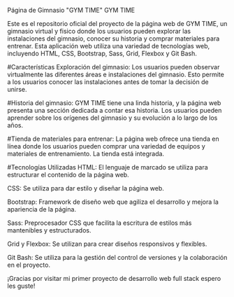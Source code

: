 Página de Gimnasio "GYM TIME"
GYM TIME    

Este es el repositorio oficial del proyecto de la página web de GYM TIME, un gimnasio virtual y fisico donde los usuarios pueden explorar las instalaciones del gimnasio, conocer su historia y comprar materiales para entrenar. Esta aplicación web utiliza una variedad de tecnologías web, incluyendo HTML, CSS, Bootstrap, Sass, Grid, Flexbox y Git Bash.

#Características
Exploración del gimnasio: Los usuarios pueden observar virtualmente las diferentes áreas e instalaciones del gimnasio. Esto permite a los usuarios conocer las instalaciones antes de tomar la decisión de unirse.

#Historia del gimnasio: 
GYM TIME tiene una linda historia, y la página web presenta una sección dedicada a contar esa historia. Los usuarios pueden aprender sobre los orígenes del gimnasio y su evolución a lo largo de los años.

#Tienda de materiales para entrenar: 
La página web ofrece una tienda en línea donde los usuarios pueden comprar una variedad de equipos y materiales de entrenamiento. La tienda está integrada.

#Tecnologías Utilizadas
HTML: El lenguaje de marcado se utiliza para estructurar el contenido de la página web.

CSS: Se utiliza para dar estilo y diseñar la página web.

Bootstrap: Framework de diseño web que agiliza el desarrollo y mejora la apariencia de la página.

Sass: Preprocesador CSS que facilita la escritura de estilos más mantenibles y estructurados.

Grid y Flexbox: Se utilizan para crear diseños responsivos y flexibles.

Git Bash: Se utiliza para la gestión del control de versiones y la colaboración en el proyecto.

¡Gracias por visitar mi primer proyecto de desarrollo web full stack espero les guste!